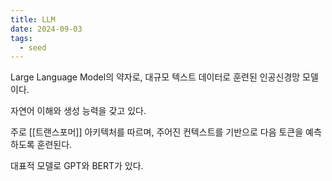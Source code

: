 ```yaml
---
title: LLM
date: 2024-09-03
tags:
  - seed
---
```

Large Language Model의 약자로, 대규모 텍스트 데이터로 훈련된 인공신경망 모델이다.

자연어 이해와 생성 능력을 갖고 있다.

주로 [[트랜스포머]] 아키텍처를 따르며,
주어진 컨텍스트를 기반으로 다음 토큰을 예측하도록 훈련된다.

대표적 모델로 GPT와 BERT가 있다.

